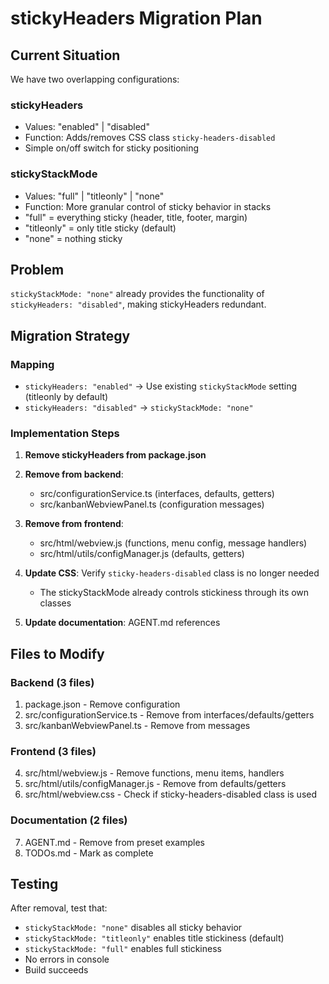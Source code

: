 # stickyHeaders Migration Plan

## Current Situation

We have two overlapping configurations:

### stickyHeaders
- Values: "enabled" | "disabled"
- Function: Adds/removes CSS class `sticky-headers-disabled`
- Simple on/off switch for sticky positioning

### stickyStackMode
- Values: "full" | "titleonly" | "none"
- Function: More granular control of sticky behavior in stacks
- "full" = everything sticky (header, title, footer, margin)
- "titleonly" = only title sticky (default)
- "none" = nothing sticky

## Problem
`stickyStackMode: "none"` already provides the functionality of `stickyHeaders: "disabled"`, making stickyHeaders redundant.

## Migration Strategy

### Mapping
- `stickyHeaders: "enabled"` → Use existing `stickyStackMode` setting (titleonly by default)
- `stickyHeaders: "disabled"` → `stickyStackMode: "none"`

### Implementation Steps

1. **Remove stickyHeaders from package.json**
2. **Remove from backend**:
   - src/configurationService.ts (interfaces, defaults, getters)
   - src/kanbanWebviewPanel.ts (configuration messages)

3. **Remove from frontend**:
   - src/html/webview.js (functions, menu config, message handlers)
   - src/html/utils/configManager.js (defaults, getters)

4. **Update CSS**: Verify `sticky-headers-disabled` class is no longer needed
   - The stickyStackMode already controls stickiness through its own classes

5. **Update documentation**: AGENT.md references

## Files to Modify

### Backend (3 files)
1. package.json - Remove configuration
2. src/configurationService.ts - Remove from interfaces/defaults/getters
3. src/kanbanWebviewPanel.ts - Remove from messages

### Frontend (3 files)
4. src/html/webview.js - Remove functions, menu items, handlers
5. src/html/utils/configManager.js - Remove from defaults/getters
6. src/html/webview.css - Check if sticky-headers-disabled class is used

### Documentation (2 files)
7. AGENT.md - Remove from preset examples
8. TODOs.md - Mark as complete

## Testing
After removal, test that:
- `stickyStackMode: "none"` disables all sticky behavior
- `stickyStackMode: "titleonly"` enables title stickiness (default)
- `stickyStackMode: "full"` enables full stickiness
- No errors in console
- Build succeeds
